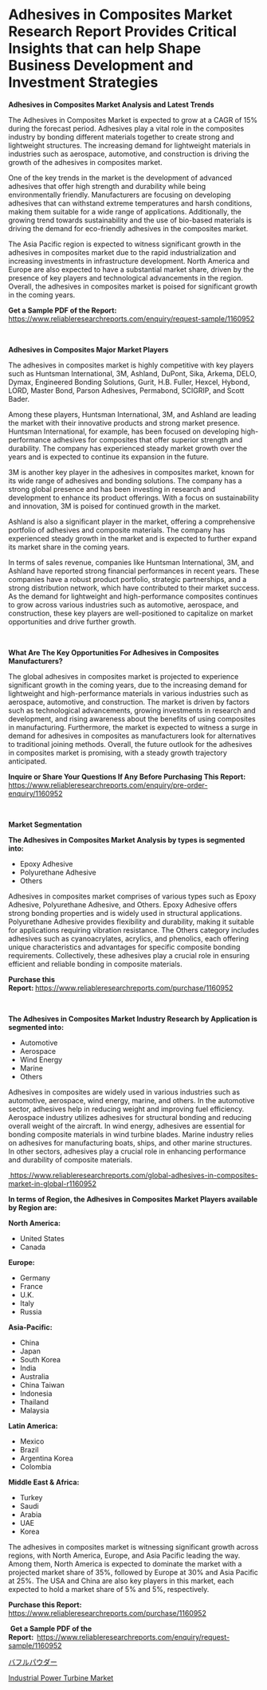 <p><h1>Adhesives in Composites Market Research Report Provides Critical Insights that can help Shape Business Development and Investment Strategies</h1></p><p><strong>Adhesives in Composites Market Analysis and Latest Trends</strong></p>
<p><p>The Adhesives in Composites Market is expected to grow at a CAGR of 15% during the forecast period. Adhesives play a vital role in the composites industry by bonding different materials together to create strong and lightweight structures. The increasing demand for lightweight materials in industries such as aerospace, automotive, and construction is driving the growth of the adhesives in composites market.</p><p>One of the key trends in the market is the development of advanced adhesives that offer high strength and durability while being environmentally friendly. Manufacturers are focusing on developing adhesives that can withstand extreme temperatures and harsh conditions, making them suitable for a wide range of applications. Additionally, the growing trend towards sustainability and the use of bio-based materials is driving the demand for eco-friendly adhesives in the composites market.</p><p>The Asia Pacific region is expected to witness significant growth in the adhesives in composites market due to the rapid industrialization and increasing investments in infrastructure development. North America and Europe are also expected to have a substantial market share, driven by the presence of key players and technological advancements in the region. Overall, the adhesives in composites market is poised for significant growth in the coming years.</p></p>
<p><strong>Get a Sample PDF of the Report:&nbsp;</strong> <a href="https://www.reliableresearchreports.com/enquiry/request-sample/1160952">https://www.reliableresearchreports.com/enquiry/request-sample/1160952</a></p>
<p>&nbsp;</p>
<p><strong>Adhesives in Composites Major Market Players</strong></p>
<p><p>The adhesives in composites market is highly competitive with key players such as Huntsman International, 3M, Ashland, DuPont, Sika, Arkema, DELO, Dymax, Engineered Bonding Solutions, Gurit, H.B. Fuller, Hexcel, Hybond, LORD, Master Bond, Parson Adhesives, Permabond, SCIGRIP, and Scott Bader. </p><p>Among these players, Huntsman International, 3M, and Ashland are leading the market with their innovative products and strong market presence. Huntsman International, for example, has been focused on developing high-performance adhesives for composites that offer superior strength and durability. The company has experienced steady market growth over the years and is expected to continue its expansion in the future.</p><p>3M is another key player in the adhesives in composites market, known for its wide range of adhesives and bonding solutions. The company has a strong global presence and has been investing in research and development to enhance its product offerings. With a focus on sustainability and innovation, 3M is poised for continued growth in the market.</p><p>Ashland is also a significant player in the market, offering a comprehensive portfolio of adhesives and composite materials. The company has experienced steady growth in the market and is expected to further expand its market share in the coming years.</p><p>In terms of sales revenue, companies like Huntsman International, 3M, and Ashland have reported strong financial performances in recent years. These companies have a robust product portfolio, strategic partnerships, and a strong distribution network, which have contributed to their market success. As the demand for lightweight and high-performance composites continues to grow across various industries such as automotive, aerospace, and construction, these key players are well-positioned to capitalize on market opportunities and drive further growth.</p></p>
<p>&nbsp;</p>
<p><strong>What Are The Key Opportunities For Adhesives in Composites Manufacturers?</strong></p>
<p><p>The global adhesives in composites market is projected to experience significant growth in the coming years, due to the increasing demand for lightweight and high-performance materials in various industries such as aerospace, automotive, and construction. The market is driven by factors such as technological advancements, growing investments in research and development, and rising awareness about the benefits of using composites in manufacturing. Furthermore, the market is expected to witness a surge in demand for adhesives in composites as manufacturers look for alternatives to traditional joining methods. Overall, the future outlook for the adhesives in composites market is promising, with a steady growth trajectory anticipated.</p></p>
<p><strong>Inquire or Share Your Questions If Any Before Purchasing This Report:</strong> <a href="https://www.reliableresearchreports.com/enquiry/pre-order-enquiry/1160952">https://www.reliableresearchreports.com/enquiry/pre-order-enquiry/1160952</a></p>
<p>&nbsp;</p>
<p><strong>Market Segmentation</strong></p>
<p><strong>The Adhesives in Composites Market Analysis by types is segmented into:</strong></p>
<p><ul><li>Epoxy Adhesive</li><li>Polyurethane Adhesive</li><li>Others</li></ul></p>
<p><p>Adhesives in composites market comprises of various types such as Epoxy Adhesive, Polyurethane Adhesive, and Others. Epoxy Adhesive offers strong bonding properties and is widely used in structural applications. Polyurethane Adhesive provides flexibility and durability, making it suitable for applications requiring vibration resistance. The Others category includes adhesives such as cyanoacrylates, acrylics, and phenolics, each offering unique characteristics and advantages for specific composite bonding requirements. Collectively, these adhesives play a crucial role in ensuring efficient and reliable bonding in composite materials.</p></p>
<p><strong>Purchase this Report:&nbsp;</strong><a href="https://www.reliableresearchreports.com/purchase/1160952">https://www.reliableresearchreports.com/purchase/1160952</a></p>
<p>&nbsp;</p>
<p><strong>The Adhesives in Composites Market Industry Research by Application is segmented into:</strong></p>
<p><ul><li>Automotive</li><li>Aerospace</li><li>Wind Energy</li><li>Marine</li><li>Others</li></ul></p>
<p><p>Adhesives in composites are widely used in various industries such as automotive, aerospace, wind energy, marine, and others. In the automotive sector, adhesives help in reducing weight and improving fuel efficiency. Aerospace industry utilizes adhesives for structural bonding and reducing overall weight of the aircraft. In wind energy, adhesives are essential for bonding composite materials in wind turbine blades. Marine industry relies on adhesives for manufacturing boats, ships, and other marine structures. In other sectors, adhesives play a crucial role in enhancing performance and durability of composite materials.</p></p>
<p><a href="https://www.reliableresearchreports.com/global-adhesives-in-composites-market-in-global-r1160952">&nbsp;https://www.reliableresearchreports.com/global-adhesives-in-composites-market-in-global-r1160952</a></p>
<p><strong>In terms of Region, the Adhesives in Composites Market Players available by Region are:</strong></p>
<p>
    <p> <strong> North America: </strong>
        <ul>
            <li>United States</li>
            <li>Canada</li>
        </ul>
        </p> 
    <p> <strong> Europe: </strong>
        <ul>
            <li>Germany</li>
            <li>France</li>
            <li>U.K.</li>
            <li>Italy</li>
            <li>Russia</li>
        </ul>
        </p> 
    <p> <strong> Asia-Pacific: </strong>
        <ul>
            <li>China</li>
            <li>Japan</li>
            <li>South Korea</li>
            <li>India</li>
            <li>Australia</li>
            <li>China Taiwan</li>
            <li>Indonesia</li>
            <li>Thailand</li>
            <li>Malaysia</li>
        </ul>
        </p> 
    <p> <strong> Latin America: </strong>
        <ul>
            <li>Mexico</li>
            <li>Brazil</li>
            <li>Argentina Korea</li>
            <li>Colombia</li>
        </ul>
        </p> 
    <p> <strong> Middle East & Africa: </strong>
        <ul>
            <li>Turkey</li>
            <li>Saudi</li>
            <li>Arabia</li>
            <li>UAE</li>
            <li>Korea</li>
        </ul>
    </p>
    </p>
<p><p>The adhesives in composites market is witnessing significant growth across regions, with North America, Europe, and Asia Pacific leading the way. Among them, North America is expected to dominate the market with a projected market share of 35%, followed by Europe at 30% and Asia Pacific at 25%. The USA and China are also key players in this market, each expected to hold a market share of 5% and 5%, respectively.</p></p>
<p><strong>Purchase this Report: </strong><a href="https://www.reliableresearchreports.com/purchase/1160952">https://www.reliableresearchreports.com/purchase/1160952</a></p>
<p>&nbsp;<strong>Get a Sample PDF of the Report:&nbsp;&nbsp;</strong><a href="https://www.reliableresearchreports.com/enquiry/request-sample/1160952">https://www.reliableresearchreports.com/enquiry/request-sample/1160952</a></p>
<p><strong></strong></p>
<p><p><a href="https://github.com/JerelSchulit20231/Market-Research-Report-List-1/blob/main/180547988846.md">バフルパウダー</a></p><p><a href="https://github.com/RosemarieLeffler2023/Market-Research-Report-List-1/blob/main/industrial-power-turbine-market.md">Industrial Power Turbine Market</a></p></p>